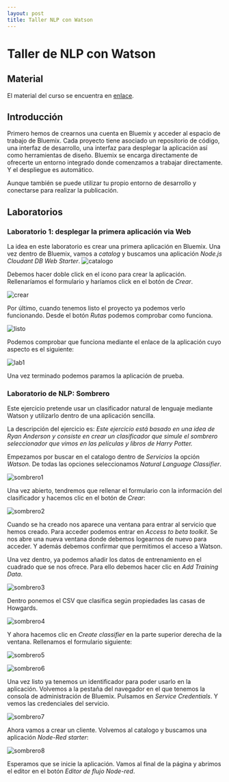 ```yaml
---
layout: post
title: Taller NLP con Watson
---
```



# Taller de NLP con Watson

## Material
El material del curso se encuentra en [enlace](https://ibm.ent.box.com/s/2qw5uodjhoqltv7m4nle9b2dzzoco8og).

## Introducción

Primero hemos de crearnos una cuenta en Bluemix y acceder al espacio de trabajo de Bluemix.
Cada proyecto tiene asociado un repositorio de código, una interfaz de desarrollo, una interfaz para desplegar la aplicación
así como herramientas de diseño. Bluemix se encarga directamente de ofrecerte un entorno integrado donde comenzamos a
trabajar directamente. Y el despliegue es automático.

Aunque también se puede utilizar tu propio entorno de desarrollo y conectarse para realizar la publicación.

## Laboratorios

### Laboratorio 1: desplegar la primera aplicación via Web

La idea en este laboratorio es crear una primera aplicación en Bluemix. Una vez dentro de Bluemix, vamos a *catalog* y buscamos una aplicación *Node.js Cloudant DB Web Starter*.
![catalogo](2017_04_21_img/img1.PNG)

Debemos hacer doble click en el icono para crear la aplicación. Rellenaríamos el formulario y haríamos click en el botón de *Crear*.

![crear](2017_04_21_img/img2.PNG)

Por último, cuando tenemos listo el proyecto ya podemos verlo funcionando. Desde el botón *Rutas* podemos comprobar como funciona.

![listo](2017_04_21_img/img3.PNG)

Podemos comprobar que funciona mediante el enlace de la aplicación cuyo aspecto es el siguiente:

![lab1](2017_04_21_img/img4.PNG)

Una vez terminado podemos paramos la aplicación de prueba.

### Laboratorio de NLP: Sombrero

Este ejercicio pretende usar un clasificador natural de lenguaje mediante Watson y utilizarlo dentro de una aplicación
sencilla. 

La descripción del ejercicio es: *Este ejercicio está basado en una idea de Ryan Anderson y consiste en crear un clasificador que simule el sombrero seleccionador que vimos en las películas y libros de Harry Potter.*

Empezamos por buscar en el catalogo dentro de *Servicios* la opción *Watson*. De todas las opciones seleccionamos *Natural Language Classifier*.
 
![sombrero1](2017_04_21_img/img5.PNG)

Una vez abierto, tendremos que rellenar el formulario con la información del clasificador y hacemos clic en el botón de *Crear*:

![sombrero2](2017_04_21_img/img6.PNG)

Cuando se ha creado nos aparece una ventana para entrar al servicio que hemos creado. Para acceder podemos entrar en *Access to beta toolkit*.
Se nos abre una nueva ventana donde debemos logearnos de nuevo para acceder. Y además debemos confirmar que permitimos el acceso a Watson.

Una vez dentro, ya podemos añadir los datos de entrenamiento en el cuadrado que se nos ofrece. Para ello debemos hacer clic en *Add Training Data*.

![sombrero3](2017_04_21_img/img7.PNG)

Dentro ponemos el CSV que clasifica según propiedades las casas de Howgards.

![sombrero4](2017_04_21_img/img8.PNG)

Y ahora hacemos clic en *Create classifier* en la parte superior derecha de la ventana. Rellenamos el formulario
siguiente:

![sombrero5](2017_04_21_img/img9.PNG)

![sombrero6](2017_04_21_img/img10.PNG)

Una vez listo ya tenemos un identificador para poder usarlo en la aplicación. Volvemos a la pestaña del navegador en el que tenemos la consola de administración de Bluemix. Pulsamos en *Service Credentials*.
Y vemos las credenciales del servicio.

![sombrero7](2017_04_21_img/img12.PNG)

Ahora vamos a crear un cliente. Volvemos al catalogo y buscamos una aplicación *Node-Red starter*:

![sombrero8](2017_04_21_img/img13.PNG)

Esperamos que se inicie la aplicación. Vamos al final de la página y abrimos el editor en el botón *Editor de flujo Node-red*. 


